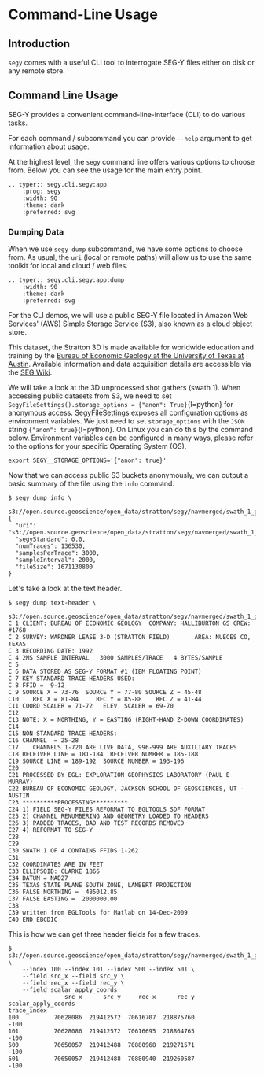 # Command-Line Usage

## Introduction

`segy` comes with a useful CLI tool to interrogate SEG-Y files either on disk
or any remote store.

## Command Line Usage

SEG-Y provides a convenient command-line-interface (CLI) to do
various tasks.

For each command / subcommand you can provide `--help` argument to
get information about usage.

At the highest level, the `segy` command line offers various options
to choose from. Below you can see the usage for the main entry point.

```{eval-rst}
.. typer:: segy.cli.segy:app
    :prog: segy
    :width: 90
    :theme: dark
    :preferred: svg
```

### Dumping Data

When we use `segy dump` subcommand, we have some options to choose from.
As usual, the `uri` (local or remote paths) will allow us to use the same
toolkit for local and cloud / web files.

```{eval-rst}
.. typer:: segy.cli.segy:app:dump
    :width: 90
    :theme: dark
    :preferred: svg
```

For the CLI demos, we will use a public SEG-Y file located in Amazon Web
Services' (AWS) Simple Storage Service (S3), also known as a cloud object
store.

This dataset, the Stratton 3D is made available for worldwide education and training
by the [Bureau of Economic Geology at the University of Texas at Austin][beg].
Available information and data acquisition details are accessible via the
[SEG Wiki][seg wiki].

[seg wiki]: https://wiki.seg.org/wiki/Parihaka-3D
[beg]: https://www.beg.utexas.edu

We will take a look at the 3D unprocessed shot gathers (swath 1). When accessing
public datasets from S3, we need to set
`SegyFileSettings().storage_options = {"anon": True}`{l=python} for anonymous
access. [SegyFileSettings](#SegyFileSettings) exposes all configuration options
as environment variables. We just need to set `storage_options` with the `JSON`
string `{"anon": true}`{l=python}. On Linux you can do this by the command below.
Environment variables can be configured in many ways, please refer to the options
for your specific Operating System (OS).

```shell
export SEGY__STORAGE_OPTIONS='{"anon": true}'
```

Now that we can access public S3 buckets anonymously, we can output a basic
summary of the file using the `info` command.

```console
$ segy dump info \
    s3://open.source.geoscience/open_data/stratton/segy/navmerged/swath_1_geometry.sgy
{
  "uri": "s3://open.source.geoscience/open_data/stratton/segy/navmerged/swath_1_geometry.sgy",
  "segyStandard": 0.0,
  "numTraces": 136530,
  "samplesPerTrace": 3000,
  "sampleInterval": 2000,
  "fileSize": 1671130800
}
```

Let's take a look at the text header.

```console
$ segy dump text-header \
    s3://open.source.geoscience/open_data/stratton/segy/navmerged/swath_1_geometry.sgy
C 1 CLIENT: BUREAU OF ECONOMIC GEOLOGY  COMPANY: HALLIBURTON GS CREW: #1768
C 2 SURVEY: WARDNER LEASE 3-D (STRATTON FIELD)       AREA: NUECES CO, TEXAS
C 3 RECORDING DATE: 1992
C 4 2MS SAMPLE INTERVAL   3000 SAMPLES/TRACE   4 BYTES/SAMPLE
C 5
C 6 DATA STORED AS SEG-Y FORMAT #1 (IBM FLOATING POINT)
C 7 KEY STANDARD TRACE HEADERS USED:
C 8 FFID =  9-12
C 9 SOURCE X = 73-76  SOURCE Y = 77-80 SOURCE Z = 45-48
C10    REC X = 81-84     REC Y = 85-88    REC Z = 41-44
C11 COORD SCALER = 71-72   ELEV. SCALER = 69-70
C12
C13 NOTE: X = NORTHING, Y = EASTING (RIGHT-HAND Z-DOWN COORDINATES)
C14
C15 NON-STANDARD TRACE HEADERS:
C16 CHANNEL  = 25-28
C17    CHANNELS 1-720 ARE LIVE DATA, 996-999 ARE AUXILIARY TRACES
C18 RECEIVER LINE = 181-184  RECEIVER NUMBER = 185-188
C19 SOURCE LINE = 189-192  SOURCE NUMBER = 193-196
C20
C21 PROCESSED BY EGL: EXPLORATION GEOPHYSICS LABORATORY (PAUL E MURRAY)
C22 BUREAU OF ECONOMIC GEOLOGY, JACKSON SCHOOL OF GEOSCIENCES, UT - AUSTIN
C23 **********PROCESSING**********
C24 1) FIELD SEG-Y FILES REFORMAT TO EGLTOOLS SDF FORMAT
C25 2) CHANNEL RENUMBERING AND GEOMETRY LOADED TO HEADERS
C26 3) PADDED TRACES, BAD AND TEST RECORDS REMOVED
C27 4) REFORMAT TO SEG-Y
C28
C29
C30 SWATH 1 OF 4 CONTAINS FFIDS 1-262
C31
C32 COORDINATES ARE IN FEET
C33 ELLIPSOID: CLARKE 1866
C34 DATUM = NAD27
C35 TEXAS STATE PLANE SOUTH ZONE, LAMBERT PROJECTION
C36 FALSE NORTHING =  485012.85
C37 FALSE EASTING =  2000000.00
C38
C39 written from EGLTools for Matlab on 14-Dec-2009
C40 END EBCDIC
```

This is how we can get three header fields for a few traces.

```console
$ s3://open.source.geoscience/open_data/stratton/segy/navmerged/swath_1_geometry.sgy \
    --index 100 --index 101 --index 500 --index 501 \
    --field src_x --field src_y \
    --field rec_x --field rec_y \
    --field scalar_apply_coords
                src_x      src_y     rec_x      rec_y  scalar_apply_coords
trace_index
100          70628086  219412572  70616707  218875760                 -100
101          70628086  219412572  70616695  218864765                 -100
500          70650057  219412488  70880968  219271571                 -100
501          70650057  219412488  70880940  219260587                 -100
```
